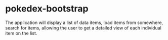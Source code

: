 # pokedex-bootstrap
The application will display a list of data items,  load items from somewhere, search for items, allowing the user to get a detailed view of each individual item on the list.
